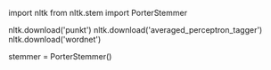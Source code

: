 import nltk
from nltk.stem import PorterStemmer

nltk.download('punkt')
nltk.download('averaged_perceptron_tagger')
nltk.download('wordnet')

stemmer = PorterStemmer()
